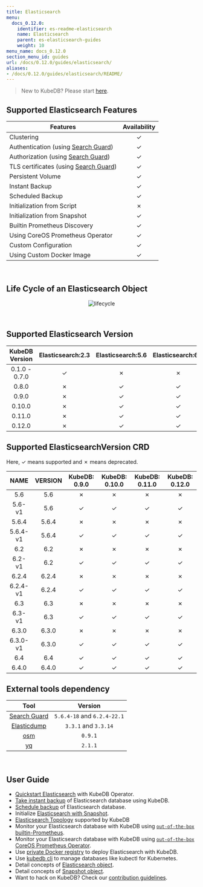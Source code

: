 ```yaml
---
title: Elasticsearch
menu:
  docs_0.12.0:
    identifier: es-readme-elasticsearch
    name: Elasticsearch
    parent: es-elasticsearch-guides
    weight: 10
menu_name: docs_0.12.0
section_menu_id: guides
url: /docs/0.12.0/guides/elasticsearch/
aliases:
- /docs/0.12.0/guides/elasticsearch/README/
---
```


> New to KubeDB? Please start [here](/docs/0.12.0/concepts/README).

## Supported Elasticsearch Features

| Features                                                                              | Availability |
| ------------------------------------------------------------------------------------- | :----------: |
| Clustering                                                                            |   &#10003;   |
| Authentication (using [Search Guard](https://github.com/floragunncom/search-guard))   |   &#10003;   |
| Authorization (using [Search Guard](https://github.com/floragunncom/search-guard))    |   &#10003;   |
| TLS certificates (using [Search Guard](https://github.com/floragunncom/search-guard)) |   &#10003;   |
| Persistent Volume                                                                     |   &#10003;   |
| Instant Backup                                                                        |   &#10003;   |
| Scheduled Backup                                                                      |   &#10003;   |
| Initialization from Script                                                            |   &#10007;   |
| Initialization from Snapshot                                                          |   &#10003;   |
| Builtin Prometheus Discovery                                                          |   &#10003;   |
| Using CoreOS Prometheus Operator                                                      |   &#10003;   |
| Custom Configuration                                                                  |   &#10003;   |
| Using Custom Docker Image                                                             |   &#10003;   |

<br/>

## Life Cycle of an Elasticsearch Object

<p align="center">
  <img alt="lifecycle"  src="/docs/0.12.0/images/elasticsearch/lifecycle.png">
</p>

<br/>

## Supported Elasticsearch Version

| KubeDB Version | Elasticsearch:2.3 | Elasticsearch:5.6 | Elasticsearch:6.2 | Elasticsearch:6.3 | Elasticsearch:6.4 |
| :------------: | :---------------: | :---------------: | :---------------: | :---------------: | :---------------: |
| 0.1.0 - 0.7.0  |     &#10003;      |     &#10007;      |     &#10007;      |     &#10007;      |     &#10007;      |
|     0.8.0      |     &#10007;      |     &#10003;      |     &#10003;      |     &#10007;      |     &#10007;      |
|     0.9.0      |     &#10007;      |     &#10003;      |     &#10003;      |     &#10003;      |     &#10003;      |
|     0.10.0     |     &#10007;      |     &#10003;      |     &#10003;      |     &#10003;      |     &#10003;      |
|     0.11.0     |     &#10007;      |     &#10003;      |     &#10003;      |     &#10003;      |     &#10003;      |
|     0.12.0     |     &#10007;      |     &#10003;      |     &#10003;      |     &#10003;      |     &#10003;      |

## Supported ElasticsearchVersion CRD

Here, &#10003; means supported and &#10007; means deprecated.

|   NAME   | VERSION | KubeDB: 0.9.0 | KubeDB: 0.10.0 | KubeDB: 0.11.0 | KubeDB: 0.12.0 |
| :------: | :-----: | :-----------: | :------------: | :------------: | :------------: |
|   5.6    |   5.6   |   &#10007;    |    &#10007;    |    &#10007;    |    &#10007;    |
|  5.6-v1  |   5.6   |   &#10003;    |    &#10003;    |    &#10003;    |    &#10003;    |
|  5.6.4   |  5.6.4  |   &#10007;    |    &#10007;    |    &#10007;    |    &#10007;    |
| 5.6.4-v1 |  5.6.4  |   &#10003;    |    &#10003;    |    &#10003;    |    &#10003;    |
|   6.2    |   6.2   |   &#10007;    |    &#10007;    |    &#10007;    |    &#10007;    |
|  6.2-v1  |   6.2   |   &#10003;    |    &#10003;    |    &#10003;    |    &#10003;    |
|  6.2.4   |  6.2.4  |   &#10007;    |    &#10007;    |    &#10007;    |    &#10007;    |
| 6.2.4-v1 |  6.2.4  |   &#10003;    |    &#10003;    |    &#10003;    |    &#10003;    |
|   6.3    |   6.3   |   &#10007;    |    &#10007;    |    &#10007;    |    &#10007;    |
|  6.3-v1  |   6.3   |   &#10003;    |    &#10003;    |    &#10003;    |    &#10003;    |
|  6.3.0   |  6.3.0  |   &#10007;    |    &#10007;    |    &#10007;    |    &#10007;    |
| 6.3.0-v1 |  6.3.0  |   &#10003;    |    &#10003;    |    &#10003;    |    &#10003;    |
|   6.4    |   6.4   |   &#10003;    |    &#10003;    |    &#10003;    |    &#10003;    |
|  6.4.0   |  6.4.0  |   &#10003;    |    &#10003;    |    &#10003;    |    &#10003;    |

## External tools dependency

|                               Tool                               |           Version           |
| :--------------------------------------------------------------: | :-------------------------: |
|   [Search Guard](https://github.com/floragunncom/search-guard)   | `5.6.4-18` and `6.2.4-22.1` |
| [Elasticdump](https://github.com/taskrabbit/elasticsearch-dump/) |    `3.3.1` and `3.3.14`     |
|              [osm](https://github.com/appscode/osm)              |           `0.9.1`           |
|              [yq](https://github.com/mikefarah/yq)               |           `2.1.1`           |

<br/>

## User Guide

- [Quickstart Elasticsearch](/docs/0.12.0/guides/elasticsearch/quickstart/quickstart) with KubeDB Operator.
- [Take instant backup](/docs/0.12.0/guides/elasticsearch/snapshot/instant_backup) of Elasticsearch database using KubeDB.
- [Schedule backup](/docs/0.12.0/guides/elasticsearch/snapshot/scheduled_backup) of Elasticsearch database.
- Initialize [Elasticsearch with Snapshot](/docs/0.12.0/guides/elasticsearch/initialization/snapshot_source).
- [Elasticsearch Topology](/docs/0.12.0/guides/elasticsearch/clustering/topology) supported by KubeDB
- Monitor your Elasticsearch database with KubeDB using [`out-of-the-box` builtin-Prometheus](/docs/0.12.0/guides/elasticsearch/monitoring/using-builtin-prometheus).
- Monitor your Elasticsearch database with KubeDB using [`out-of-the-box` CoreOS Prometheus Operator](/docs/0.12.0/guides/elasticsearch/monitoring/using-coreos-prometheus-operator).
- Use [private Docker registry](/docs/0.12.0/guides/elasticsearch/private-registry/using-private-registry) to deploy Elasticsearch with KubeDB.
- Use [kubedb cli](/docs/0.12.0/guides/elasticsearch/cli/cli) to manage databases like kubectl for Kubernetes.
- Detail concepts of [Elasticsearch object](/docs/0.12.0/concepts/databases/elasticsearch).
- Detail concepts of [Snapshot object](/docs/0.12.0/concepts/snapshot).
- Want to hack on KubeDB? Check our [contribution guidelines](/docs/0.12.0/CONTRIBUTING).
